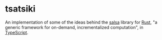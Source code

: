 # tsatsiki

An implementation of some of the ideas behind the
[salsa](https://github.com/salsa-rs/salsa) library for
[Rust](https://www.rust-lang.org), "a generic framework for on-demand,
incrementalized computation", in [TypeScript](https://www.typescriptlang.org).

